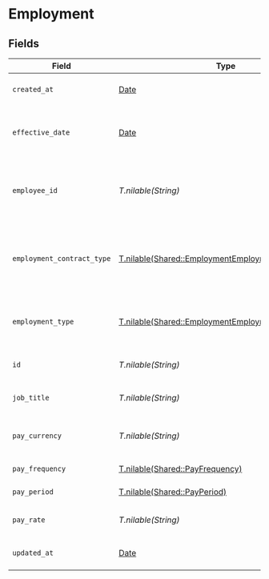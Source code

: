 # Employment


## Fields

| Field                                                                                                          | Type                                                                                                           | Required                                                                                                       | Description                                                                                                    | Example                                                                                                        |
| -------------------------------------------------------------------------------------------------------------- | -------------------------------------------------------------------------------------------------------------- | -------------------------------------------------------------------------------------------------------------- | -------------------------------------------------------------------------------------------------------------- | -------------------------------------------------------------------------------------------------------------- |
| `created_at`                                                                                                   | [Date](https://ruby-doc.org/stdlib-2.6.1/libdoc/date/rdoc/Date.html)                                           | :heavy_minus_sign:                                                                                             | The created_at date                                                                                            | 2021-01-01T01:01:01.000Z                                                                                       |
| `effective_date`                                                                                               | [Date](https://ruby-doc.org/stdlib-2.6.1/libdoc/date/rdoc/Date.html)                                           | :heavy_minus_sign:                                                                                             | The effective date of the employment contract                                                                  | 2021-01-01T01:01:01.000Z                                                                                       |
| `employee_id`                                                                                                  | *T.nilable(String)*                                                                                            | :heavy_minus_sign:                                                                                             | The employee ID associated with this employment                                                                | 1687-3                                                                                                         |
| `employment_contract_type`                                                                                     | [T.nilable(Shared::EmploymentEmploymentContractType)](../../models/shared/employmentemploymentcontracttype.md) | :heavy_minus_sign:                                                                                             | The employment work schedule type (e.g., full-time, part-time)                                                 |                                                                                                                |
| `employment_type`                                                                                              | [T.nilable(Shared::EmploymentEmploymentType)](../../models/shared/employmentemploymenttype.md)                 | :heavy_minus_sign:                                                                                             | The type of employment (e.g., contractor, permanent)                                                           |                                                                                                                |
| `id`                                                                                                           | *T.nilable(String)*                                                                                            | :heavy_minus_sign:                                                                                             | The unique ID of the employment                                                                                | 123456                                                                                                         |
| `job_title`                                                                                                    | *T.nilable(String)*                                                                                            | :heavy_minus_sign:                                                                                             | The job title of the employee                                                                                  | Software Engineer                                                                                              |
| `pay_currency`                                                                                                 | *T.nilable(String)*                                                                                            | :heavy_minus_sign:                                                                                             | The currency used for pay                                                                                      | USD                                                                                                            |
| `pay_frequency`                                                                                                | [T.nilable(Shared::PayFrequency)](../../models/shared/payfrequency.md)                                         | :heavy_minus_sign:                                                                                             | The pay frequency                                                                                              |                                                                                                                |
| `pay_period`                                                                                                   | [T.nilable(Shared::PayPeriod)](../../models/shared/payperiod.md)                                               | :heavy_minus_sign:                                                                                             | The pay period                                                                                                 |                                                                                                                |
| `pay_rate`                                                                                                     | *T.nilable(String)*                                                                                            | :heavy_minus_sign:                                                                                             | The pay rate for the employee                                                                                  | 40.00                                                                                                          |
| `updated_at`                                                                                                   | [Date](https://ruby-doc.org/stdlib-2.6.1/libdoc/date/rdoc/Date.html)                                           | :heavy_minus_sign:                                                                                             | The updated_at date                                                                                            | 2021-01-01T01:01:01.000Z                                                                                       |
